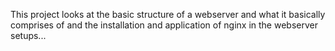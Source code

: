 This project looks at the basic structure of a webserver and what it basically comprises of and the installation and application of nginx in the webserver setups...
